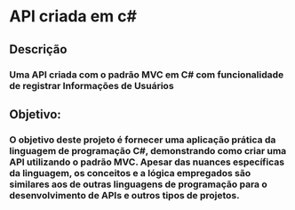 # API criada em c# 
## Descrição
### Uma API criada com o padrão MVC em C# com funcionalidade de registrar Informações de Usuários
## Objetivo:
### O objetivo deste projeto é fornecer uma aplicação prática da linguagem de programação C#, demonstrando como criar uma API utilizando o padrão MVC. Apesar das nuances específicas da linguagem, os conceitos e a lógica empregados são similares aos de outras linguagens de programação para o desenvolvimento de APIs e outros tipos de projetos.
